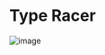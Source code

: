 # Type Racer 

![image](https://github.com/user-attachments/assets/fb000857-1846-442e-9a90-587cc06d4456)
